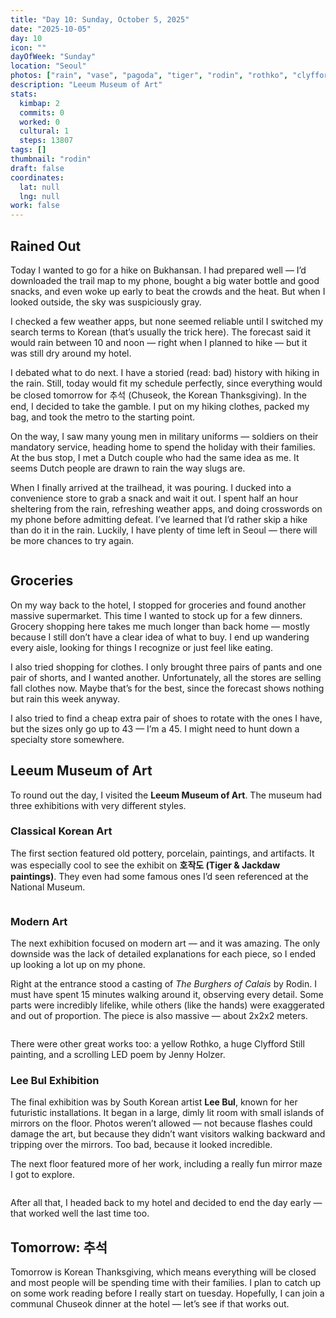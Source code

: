 ```yaml
---
title: "Day 10: Sunday, October 5, 2025"
date: "2025-10-05"
day: 10
icon: ""
dayOfWeek: "Sunday"
location: "Seoul"
photos: ["rain", "vase", "pagoda", "tiger", "rodin", "rothko", "clyfford", "text", "mirrors"]
description: "Leeum Museum of Art"
stats:
  kimbap: 2
  commits: 0
  worked: 0
  cultural: 1
  steps: 13807
tags: []
thumbnail: "rodin"
draft: false
coordinates:
  lat: null
  lng: null
work: false
---
```

## Rained Out
Today I wanted to go for a hike on Bukhansan. I had prepared well — I’d downloaded the trail map to my phone, bought a big water bottle and good snacks, and even woke up early to beat the crowds and the heat. But when I looked outside, the sky was suspiciously gray.  

I checked a few weather apps, but none seemed reliable until I switched my search terms to Korean (that’s usually the trick here). The forecast said it would rain between 10 and noon — right when I planned to hike — but it was still dry around my hotel.  

I debated what to do next. I have a storied (read: bad) history with hiking in the rain. Still, today would fit my schedule perfectly, since everything would be closed tomorrow for 추석 (Chuseok, the Korean Thanksgiving). In the end, I decided to take the gamble. I put on my hiking clothes, packed my bag, and took the metro to the starting point.  

On the way, I saw many young men in military uniforms — soldiers on their mandatory service, heading home to spend the holiday with their families. At the bus stop, I met a Dutch couple who had the same idea as me. It seems Dutch people are drawn to rain the way slugs are.  

When I finally arrived at the trailhead, it was pouring. I ducked into a convenience store to grab a snack and wait it out. I spent half an hour sheltering from the rain, refreshing weather apps, and doing crosswords on my phone before admitting defeat. I’ve learned that I’d rather skip a hike than do it in the rain. Luckily, I have plenty of time left in Seoul — there will be more chances to try again.  

<Img rain desc="Yeah, I'd rather not.">

## Groceries
On my way back to the hotel, I stopped for groceries and found another massive supermarket. This time I wanted to stock up for a few dinners. Grocery shopping here takes me much longer than back home — mostly because I still don’t have a clear idea of what to buy. I end up wandering every aisle, looking for things I recognize or just feel like eating.  

I also tried shopping for clothes. I only brought three pairs of pants and one pair of shorts, and I wanted another. Unfortunately, all the stores are selling fall clothes now. Maybe that’s for the best, since the forecast shows nothing but rain this week anyway.  

I also tried to find a cheap extra pair of shoes to rotate with the ones I have, but the sizes only go up to 43 — I’m a 45. I might need to hunt down a specialty store somewhere.  

## Leeum Museum of Art
To round out the day, I visited the **Leeum Museum of Art**. The museum had three exhibitions with very different styles.  

### Classical Korean Art
The first section featured old pottery, porcelain, paintings, and artifacts. It was especially cool to see the exhibit on **호작도 (Tiger & Jackdaw paintings)**. They even had some famous ones I’d seen referenced at the National Museum.  

<Img tiger desc="Rawr xD">

### Modern Art
The next exhibition focused on modern art — and it was amazing. The only downside was the lack of detailed explanations for each piece, so I ended up looking a lot up on my phone.  

Right at the entrance stood a casting of *The Burghers of Calais* by Rodin. I must have spent 15 minutes walking around it, observing every detail. Some parts were incredibly lifelike, while others (like the hands) were exaggerated and out of proportion. The piece is also massive — about 2x2x2 meters.  

<Img rodin>

There were other great works too: a yellow Rothko, a huge Clyfford Still painting, and a scrolling LED poem by Jenny Holzer.  

### Lee Bul Exhibition
The final exhibition was by South Korean artist **Lee Bul**, known for her futuristic installations. It began in a large, dimly lit room with small islands of mirrors on the floor. Photos weren’t allowed — not because flashes could damage the art, but because they didn’t want visitors walking backward and tripping over the mirrors. Too bad, because it looked incredible.  

The next floor featured more of her work, including a really fun mirror maze I got to explore.  

<Img mirrors>

After all that, I headed back to my hotel and decided to end the day early — that worked well the last time too.  

## Tomorrow: 추석
Tomorrow is Korean Thanksgiving, which means everything will be closed and most people will be spending time with their families. I plan to catch up on some work reading before I really start on tuesday. Hopefully, I can join a communal Chuseok dinner at the hotel — let’s see if that works out.  
